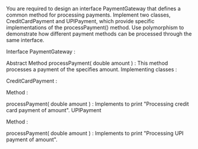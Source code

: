 You are required to design an interface PaymentGateway that defines a common method for processing payments. Implement two classes, CreditCardPayment and UPIPayment, which provide specific implementations of the processPayment() method. Use polymorphism to demonstrate how different payment methods can be processed through the same interface.

Interface PaymentGateway :

Abstract Method processPayment( double amount ) : This method processes a payment of the specifies amount.
Implementing classes :

CreditCardPayment :

Method :

processPayment( double amount ) : Implements to print "Processing credit card payment of amount".
UPIPayment

Method :

processPayment( double amount ) : Implements to print "Processing UPI payment of amount".
